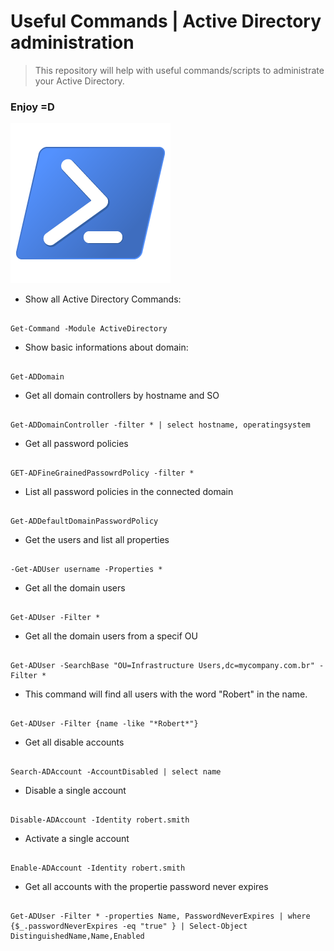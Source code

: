 # Useful Commands | Active Directory administration 
> This repository will help with useful commands/scripts to administrate your Active Directory.

### Enjoy =D

![Powershell](https://github.com/soaresgui99/powershell-codes-for-active-directory/blob/c2aa3f1b7b40d46cd2720467b3c9430c66757bf4/logo-powershell.png "Powershell")

- Show all Active Directory Commands: 
```

Get-Command -Module ActiveDirectory

```
- Show basic informations about domain:

```

Get-ADDomain

```
- Get all domain controllers by hostname and SO
```

Get-ADDomainController -filter * | select hostname, operatingsystem

```
- Get all password policies
```

GET-ADFineGrainedPassowrdPolicy -filter *

```
- List all password policies in the connected domain
```

Get-ADDefaultDomainPasswordPolicy

```
-   Get the users and list all properties
```

-Get-ADUser username -Properties *

```
- Get all the domain users
```

Get-ADUser -Filter *

```
- Get all the domain users from a specif OU
```

Get-ADUser -SearchBase "OU=Infrastructure Users,dc=mycompany.com.br" -Filter *

```
- This command will find all users with the word "Robert" in the name.
```

Get-ADUser -Filter {name -like "*Robert*"}

```
- Get all disable accounts
```

Search-ADAccount -AccountDisabled | select name

```
- Disable a single account 
```

Disable-ADAccount -Identity robert.smith

```
- Activate a single account
```

Enable-ADAccount -Identity robert.smith

```

- Get all accounts with the propertie password never expires
```

Get-ADUser -Filter * -properties Name, PasswordNeverExpires | where {$_.passwordNeverExpires -eq "true" } | Select-Object DistinguishedName,Name,Enabled

```